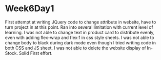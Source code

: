 # Week6Day1
First attempt at writing JQuery code to change attribute in website, have to turn project in at this point.
Ran into several limitation with current level of learning.
I was not able to change text in product card to distribute evenly, even with adding flex-wrap and flex:1 in css style sheets.
I was not able to change body to black during dark mode even though I tried writing code in both CSS and JS sheet. 
I was not able to delete the website display of In-Stock.
Solid First effort.
